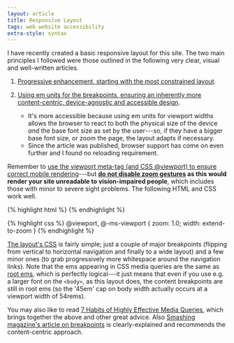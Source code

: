 ```yaml
---
layout: article
title: Responsive Layout
tags: web website accessibility
extra-style: syntax
---
```


I have recently created a basic responsive layout for this site.  The two main principles I followed were those outlined in the following very clear, visual and well-written articles.

 1. [Progressive enhancement, starting with the most constrained layout](http://verekia.com/initializr/responsive-template).

 2. [Using em units for the breakpoints, ensuring an inherently more content-centric, device-agnostic and accessible design](http://blog.cloudfour.com/the-ems-have-it-proportional-media-queries-ftw/).
	- It's more accessible because using em units for viewport widths allows the browser to react to both the physical size of the device *and* the base font size as set by the user---so, if they have a bigger base font size, or zoom the page, the layout adapts if necessary.
	- Since the article was published, browser support has come on even further and I found no reloading requirement.

Remember to [use the viewport meta-tag (and CSS @viewport) to ensure correct mobile rendering](http://webdesign.tutsplus.com/articles/quick-tip-dont-forget-the-viewport-meta-tag--webdesign-5972)---but **[do not disable zoom gestures](http://a11yproject.com/posts/never-use-maximum-scale/) as this would render your site unreadable to vision-impaired people**, which includes those with minor to severe sight problems.  The following HTML and CSS work well.

{% highlight html %}
<meta name="viewport" content="width=device-width, initial-scale=1">
{% endhighlight %}

{% highlight css %}
@viewport, @-ms-viewport {
    zoom: 1.0;
    width: extend-to-zoom
}
{% endhighlight %}

[The layout's CSS](http://matatk.agrip.org.uk/style/me.css) is fairly simple; just a couple of major breakpoints (flipping from vertical to horizontal navigation and finally to a wide layout) and a few minor ones (to grab progressively more whitespace around the navigation links).  Note that the ems appearing in CSS media queries are the same as [root ems](https://www.google.co.uk/search?&q=root+ems), which is perfectly logical---it just means that even if you use e.g. a larger font on the `<body>`, as this layout does, the content breakpoints are still in root ems (so the '45em' cap on body width actually occurs at a viewport width of 54rems).

You may also like to read [7 Habits of Highly Effective Media Queries](http://bradfrostweb.com/blog/post/7-habits-of-highly-effective-media-queries/), which brings together the above and other great advice.  Also [Smashing magazine's article on breakpoints](http://www.smashingmagazine.com/2013/03/01/logical-breakpoints-responsive-design/) is clearly-explained and recommends the content-centric approach.
